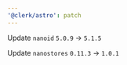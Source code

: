 ```yaml
---
'@clerk/astro': patch
---
```


Update `nanoid` `5.0.9` -> `5.1.5` 

Update `nanostores` `0.11.3` -> `1.0.1` 

